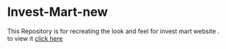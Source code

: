 # Invest-Mart-new

This Repository is for recreating the look and feel for invest mart website . to view it [click here](https://demonster1999.github.io/Invest-Mart-new/index.html)
